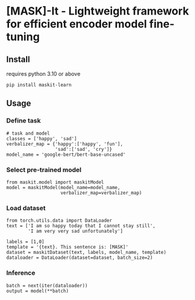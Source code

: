 # [MASK]-It - Lightweight framework for efficient encoder model fine-tuning

## Install
requires python 3.10 or above
```
pip install maskit-learn
```

## Usage
### Define task
```aiignore
# task and model
classes = ['happy', 'sad']
verbalizer_map = {'happy':['happy', 'fun'],
                  'sad':['sad', 'cry']}
model_name = 'google-bert/bert-base-uncased'
```
### Select pre-trained model
```aiignore
from maskit.model import maskitModel
model = maskitModel(model_name=model_name,
                    verbalizer_map=verbalizer_map)
```
### Load dataset
```aiignore
from torch.utils.data import DataLoader
text = ['I am so happy today that I cannot stay still',
        'I am very very sad unfortunately']

labels = [1,0]
template = '{text}. This sentence is: [MASK]'
dataset = maskitDataset(text, labels, model_name, template)
dataloader = DataLoader(dataset=dataset, batch_size=2)
```

### Inference
```aiignore
batch = next(iter(dataloader))
output = model(**batch)
```

